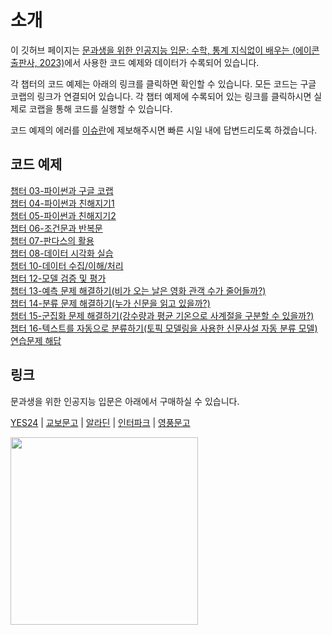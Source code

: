 # 소개 

이 깃허브 페이지는  [문과생을 위한 인공지능 입문: 수학, 통계 지식없이 배우는 (에이콘 출판사, 2023)](http://www.acornpub.co.kr/book/ai-for-student)에서 사용한 코드 예제와 데이터가 수록되어 있습니다.  

각 챕터의 코드 예제는 아래의 링크를 클릭하면 확인할 수 있습니다. 모든 코드는 구글 코랩의 링크가 연결되어 있습니다. 각 챕터 예제에 수록되어 있는 링크를 클릭하시면 실제로 코랩을 통해 코드를 실행할 수 있습니다. 

코드 예제의 에러를 [이슈란](https://github.com/skku-ai-textbook/aitextbook/issues)에 제보해주시면 빠른 시일 내에 답변드리도록 하겠습니다. 


## 코드 예제 

[챕터 03-파이썬과 구글 코랩 ](https://github.com/skku-ai-textbook/aitextbook/blob/main/notebooks/CH03_Github.ipynb) </br>
[챕터 04-파이썬과 친해지기1](https://github.com/skku-ai-textbook/aitextbook/blob/main/notebooks/CH04_Github.ipynb) </br>
[챕터 05-파이썬과 친해지기2](https://github.com/skku-ai-textbook/aitextbook/blob/main/notebooks/CH05_Github.ipynb) </br>
[챕터 06-조건문과 반복문](https://github.com/skku-ai-textbook/aitextbook/blob/main/notebooks/CH06_Github.ipynb) </br>
[챕터 07-판다스의 활용](https://github.com/skku-ai-textbook/aitextbook/blob/main/notebooks/CH07_Github.ipynb) </br>
[챕터 08-데이터 시각화 실습](https://github.com/skku-ai-textbook/aitextbook/blob/main/notebooks/CH08_Github.ipynb) </br>
[챕터 10-데이터 수집/이해/처리](https://github.com/skku-ai-textbook/aitextbook/blob/main/notebooks/CH10_Github.ipynb) </br>
[챕터 12-모델 검증 및 평가](https://github.com/skku-ai-textbook/aitextbook/blob/main/notebooks/CH12_Github.ipynb) </br>
[챕터 13-예측 문제 해결하기(비가 오는 날은 영화 관객 수가 줄어들까?)](https://github.com/skku-ai-textbook/aitextbook/blob/main/notebooks/CH13_Github.ipynb) </br>
[챕터 14-분류 문제 해결하기(누가 신문을 읽고 있을까?)](https://github.com/skku-ai-textbook/aitextbook/blob/main/notebooks/CH14_Github.ipynb) </br>
[챕터 15-군집화 문제 해결하기(강수량과 평균 기온으로 사계절을 구분할 수 있을까?)](https://github.com/skku-ai-textbook/aitextbook/blob/main/notebooks/CH15_Github.ipynb) </br>
[챕터 16-텍스트를 자동으로 분류하기(토픽 모델링을 사용한 신문사설 자동 분류 모델)](https://github.com/skku-ai-textbook/aitextbook/blob/main/notebooks/CH16_github.ipynb) </br>
[연습문제 해답](https://github.com/skku-ai-textbook/aitextbook/blob/main/notebooks/%E1%84%8B%E1%85%A7%E1%86%AB%E1%84%89%E1%85%B3%E1%86%B8%E1%84%86%E1%85%AE%E1%86%AB%E1%84%8C%E1%85%A6(Keys)_Github.ipynb)

## 링크

문과생을 위한 인공지능 입문은 아래에서 구매하실 수 있습니다. 

[YES24](http://www.yes24.com/Product/Goods/118486686) | [교보문고](https://product.kyobobook.co.kr/detail/S000201532459) | [알라딘](https://www.aladin.co.kr/shop/wproduct.aspx?ItemId=315217771) | [인터파크](https://book.interpark.com/product/BookDisplay.do?_method=detail&sc.shopNo=0000400000&sc.prdNo=356727596&sc.saNo=003002001&bid1=search&bid2=product&bid3=title&bid4=001) | [영풍문고](https://www.ypbooks.co.kr/book.yp?bookcd=101234013) 

<img src="https://github.com/skku-ai-textbook/aitextbook/blob/main/book%20cover.jpg?raw=true" width="300" heigh="150">
